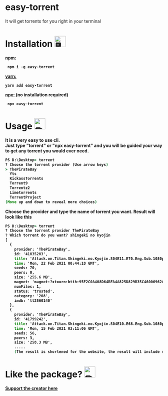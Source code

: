 # easy-torrent

It will get torrents for you right in your terminal

# Installation <img src="https://cdn.discordapp.com/emojis/316264057659326464.png?v=1" alt = "🖥" width="35px">
<b><a href = "https://www.npmjs.com/package/easy-torrent"> npm: </a><b> 
<p>
<code> npm i -g easy-torrent </code>
<p><b><a href = "https://classic.yarnpkg.com/en/package/easy-torrent"> yarn: </a></p>
<code>yarn add easy-torrent </code>
<p><p><p><b><a href = "https://www.npmjs.com/package/easy-torrent"> npx: </a> (no installation required) <b> 
<p>
<code> npx easy-torrent </code>
            
            
# Usage <img src="https://cdn.discordapp.com/emojis/757399420319825950.png?v=1" alt = "✏" width="35px">

It is a very easy to use cli. <br>
Just type "torrent" or "npx easy-torrent" and you will be guided your way to get any torrent you would ever need. <br>
```cmd
PS D:\Desktop> torrent
? Choose the torrent provider (Use arrow keys)
> ThePirateBay
  Yts
  KickassTorrents
  Torrent9
  Torrentz2
  Limetorrents
  TorrentProject
(Move up and down to reveal more choices)
```

Choose the provider and type the name of torrent you want. Result will look like this
```cmd
PS D:\Desktop> torrent
? Choose the torrent provider ThePirateBay
? Which torrent do you want? shingeki no kyojin
[
  {
    provider: 'ThePirateBay',
    id: '41835283',
    title: 'Attack.on.Titan.Shingeki.no.Kyojin.S04E11.E70.Eng.Sub.1080p.x264',
    time: 'Mon, 22 Feb 2021 00:44:18 GMT',
    seeds: 70,
    peers: 0,
    size: '255.6 MB',
    magnet: 'magnet:?xt=urn:btih:95F2C0A408D64BFA4A825D829B35C46006962A95&dn=undefined&tr=udp%3A%2F%2Ftracker.coppersurfer.tk%3A6969%2Fannounce&tr=udp%3A%2F%2F9.rarbg.to%3A2920%2Fannounce&tr=udp%3A%2F%2Ftracker.opentrackr.org%3A1337&tr=udp%3A%2F%2Ftracker.internetwarriors.net%3A1337%2Fannounce&tr=udp%3A%2F%2Ftracker.leechers-paradise.org%3A6969%2Fannounce&tr=udp%3A%2F%2Ftracker.pirateparty.gr%3A6969%2Fannounce&tr=udp%3A%2F%2Ftracker.cyberia.is%3A6969%2Fannounce',
    numFiles: 1,
    status: 'trusted',
    category: '208',
    imdb: 'tt2560140'
  },
  {
    provider: 'ThePirateBay',
    id: '41799242',
    title: 'Attack.on.Titan.Shingeki.no.Kyojin.S04E10.E68.Eng.Sub.1080p.x264',
    time: 'Mon, 15 Feb 2021 03:11:06 GMT',
    seeds: 56,
    peers: 3,
    size: '258.3 MB',
    .....
    (The result is shortened for the website, the result will include more torrents than this)
```

# Like the package? <img src="https://cdn.discordapp.com/emojis/599598716521021441.gif?v=1" alt = "✏" width="35px">
<a href = "https://www.buymeacoffee.com/TheRamann">
Support the creator here
</a>
